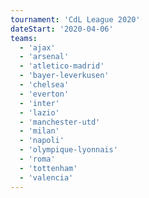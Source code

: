 ```yaml
---
tournament: 'CdL League 2020'
dateStart: '2020-04-06'
teams:
  - 'ajax'
  - 'arsenal'
  - 'atletico-madrid'
  - 'bayer-leverkusen'
  - 'chelsea'
  - 'everton'
  - 'inter'
  - 'lazio'
  - 'manchester-utd'
  - 'milan'
  - 'napoli'
  - 'olympique-lyonnais'
  - 'roma'
  - 'tottenham'
  - 'valencia'
---
```

